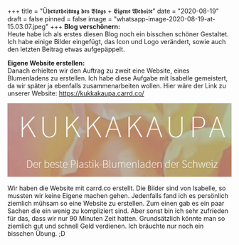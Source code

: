 +++
title = "Ü𝖇𝖊𝖗𝖆𝖗𝖇𝖊𝖎𝖙𝖚𝖓𝖌 𝖉𝖊𝖘 𝕭𝖑𝖔𝖌𝖘 + 𝕰𝖎𝖌𝖊𝖓𝖊 𝖂𝖊𝖇𝖘𝖎𝖙𝖊"
date = "2020-08-19"
draft = false
pinned = false
image = "whatsapp-image-2020-08-19-at-15.03.07.jpeg"
+++
**Blog verschönern:**\
Heute habe ich als erstes diesen Blog noch ein bisschen schöner Gestaltet. Ich habe einige Bilder eingefügt, das Icon und Logo verändert, sowie auch den letzten Beitrag etwas aufgepäppelt. 

**Eigene Website erstellen:**\
Danach erhielten wir den Auftrag zu zweit eine Website, eines Blumenladens zu erstellen. Ich habe diese Aufgabe mit Isabelle gemeistert, da wir später ja ebenfalls zusammenarbeiten wollen. Hier wäre der Link zu unserer Website: <https://kukkakaupa.carrd.co/>

![Die Front unserer Website](asgwsaerhjaerj.png "Titelseite unserer Website")

Wir haben die Website mit carrd.co erstellt. Die Bilder sind von Isabelle, so mussten wir keine Eigene machen gehen. Jedenfalls fand ich es persönlich ziemlich mühsam so eine Website zu erstellen. Zum einen gab es ein paar Sachen die ein wenig zu kompliziert sind. Aber sonst bin ich sehr zufrieden für das, dass wir nur 90 Minuten Zeit hatten. Grundsätzlich könnte man so ziemlich gut und schnell Geld verdienen. Ich bräuchte nur noch ein bisschen Übung. ;D